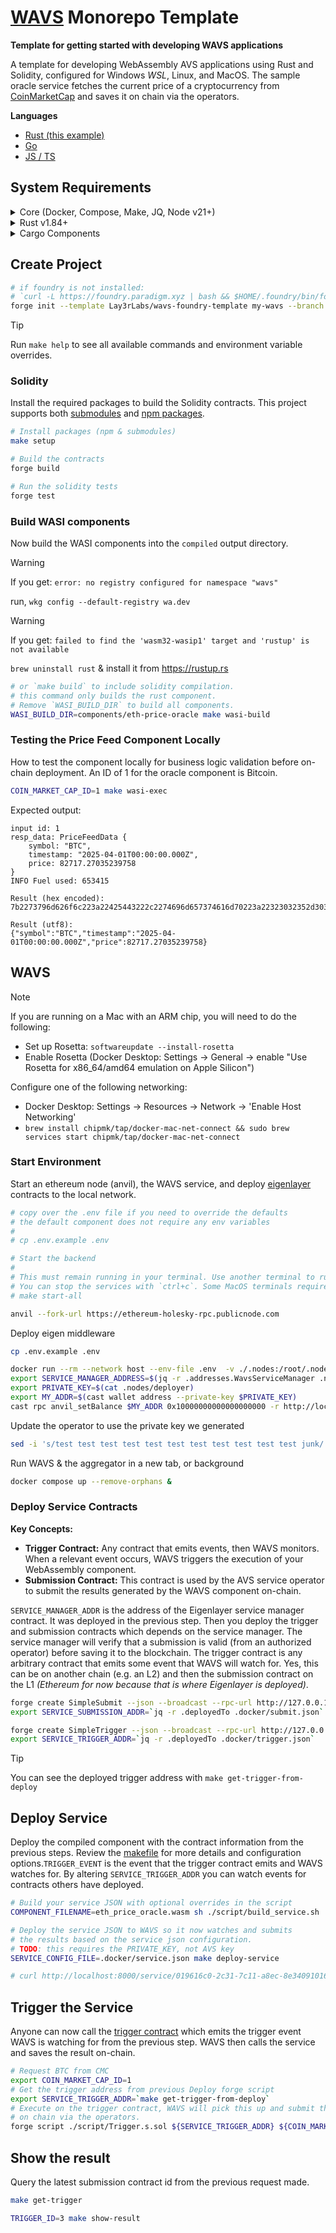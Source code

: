 # [WAVS](https://docs.wavs.xyz) Monorepo Template

**Template for getting started with developing WAVS applications**

A template for developing WebAssembly AVS applications using Rust and Solidity, configured for Windows *WSL*, Linux, and MacOS. The sample oracle service fetches the current price of a cryptocurrency from [CoinMarketCap](https://coinmarketcap.com) and saves it on chain via the operators.

**Languages**
 * [Rust (this example)](./components/eth-price-oracle/)
 * [Go](./components/golang-eth-price-oracle/README.md)
 * [JS / TS](./components/js-eth-price-oracle/README.md)

## System Requirements

<details>
<summary>Core (Docker, Compose, Make, JQ, Node v21+)</summary>

### Docker
- **MacOS**: `brew install --cask docker`
- **Linux**: `sudo apt -y install docker.io`
- **Windows WSL**: [docker desktop wsl](https://docs.docker.com/desktop/wsl/#turn-on-docker-desktop-wsl-2) & `sudo chmod 666 /var/run/docker.sock`
- [Docker Documentation](https://docs.docker.com/get-started/get-docker/)

### Docker Compose
- **MacOS**: Already installed with Docker installer
- **Linux + Windows WSL**: `sudo apt-get install docker-compose-v2`
- [Compose Documentation](https://docs.docker.com/compose/)

### Make
- **MacOS**: `brew install make`
- **Linux + Windows WSL**: `sudo apt -y install make`
- [Make Documentation](https://www.gnu.org/software/make/manual/make.html)

### JQ
- **MacOS**: `brew install jq`
- **Linux + Windows WSL**: `sudo apt -y install jq`
- [JQ Documentation](https://jqlang.org/download/)

### Node.js
- **Required Version**: v21+
- [Installation via NVM](https://github.com/nvm-sh/nvm?tab=readme-ov-file#installing-and-updating)
</details>

<details>

<summary>Rust v1.84+</summary>

### Rust Installation

```bash docci-ignore
curl --proto '=https' --tlsv1.2 -sSf https://sh.rustup.rs | sh

rustup toolchain install stable
rustup target add wasm32-wasip2
```

### Upgrade Rust

```bash docci-ignore
# Remove old targets if present
rustup target remove wasm32-wasi || true
rustup target remove wasm32-wasip1 || true

# Update and add required target
rustup update stable
rustup target add wasm32-wasip2
```

</details>

<details>
<summary>Cargo Components</summary>

### Install Cargo Components

```bash docci-ignore
# Install required cargo components
# https://github.com/bytecodealliance/cargo-component#installation
cargo install cargo-binstall
cargo binstall cargo-component warg-cli wkg --locked --no-confirm --force

# Configure default registry
# Found at: $HOME/.config/wasm-pkg/config.toml
wkg config --default-registry wa.dev
```

</details>

## Create Project

```bash docci-ignore
# if foundry is not installed:
# `curl -L https://foundry.paradigm.xyz | bash && $HOME/.foundry/bin/foundryup`
forge init --template Lay3rLabs/wavs-foundry-template my-wavs --branch main
```

> [!TIP]
> Run `make help` to see all available commands and environment variable overrides.

### Solidity

Install the required packages to build the Solidity contracts. This project supports both [submodules](./.gitmodules) and [npm packages](./package.json).

```bash
# Install packages (npm & submodules)
make setup

# Build the contracts
forge build

# Run the solidity tests
forge test
```

### Build WASI components

Now build the WASI components into the `compiled` output directory.

> [!WARNING]
> If you get: `error: no registry configured for namespace "wavs"`
>
> run, `wkg config --default-registry wa.dev`

> [!WARNING]
> If you get: `failed to find the 'wasm32-wasip1' target and 'rustup' is not available`
>
> `brew uninstall rust` & install it from <https://rustup.rs>

```bash
# or `make build` to include solidity compilation.
# this command only builds the rust component.
# Remove `WASI_BUILD_DIR` to build all components.
WASI_BUILD_DIR=components/eth-price-oracle make wasi-build
```

### Testing the Price Feed Component Locally

How to test the component locally for business logic validation before on-chain deployment. An ID of 1 for the oracle component is Bitcoin.

```bash
COIN_MARKET_CAP_ID=1 make wasi-exec
```

Expected output:

```shell docci-ignore
input id: 1
resp_data: PriceFeedData {
    symbol: "BTC",
    timestamp: "2025-04-01T00:00:00.000Z",
    price: 82717.27035239758
}
INFO Fuel used: 653415

Result (hex encoded):
7b2273796d626f6c223a22425443222c2274696d657374616d70223a22323032352d30342d30315430303a34...

Result (utf8):
{"symbol":"BTC","timestamp":"2025-04-01T00:00:00.000Z","price":82717.27035239758}
```

## WAVS

> [!NOTE]
> If you are running on a Mac with an ARM chip, you will need to do the following:
> - Set up Rosetta: `softwareupdate --install-rosetta`
> - Enable Rosetta (Docker Desktop: Settings -> General -> enable "Use Rosetta for x86_64/amd64 emulation on Apple Silicon")
>
> Configure one of the following networking:
> - Docker Desktop: Settings -> Resources -> Network -> 'Enable Host Networking'
> - `brew install chipmk/tap/docker-mac-net-connect && sudo brew services start chipmk/tap/docker-mac-net-connect`

### Start Environment

Start an ethereum node (anvil), the WAVS service, and deploy [eigenlayer](https://www.eigenlayer.xyz/) contracts to the local network.

```bash docci-background docci-delay-after=5
# copy over the .env file if you need to override the defaults
# the default component does not require any env variables
#
# cp .env.example .env

# Start the backend
#
# This must remain running in your terminal. Use another terminal to run other commands.
# You can stop the services with `ctrl+c`. Some MacOS terminals require pressing it twice.
# make start-all

anvil --fork-url https://ethereum-holesky-rpc.publicnode.com
```

Deploy eigen middleware

```bash
cp .env.example .env

docker run --rm --network host --env-file .env  -v ./.nodes:/root/.nodes wavs-middleware:local
export SERVICE_MANAGER_ADDRESS=$(jq -r .addresses.WavsServiceManager .nodes/avs_deploy.json)
export PRIVATE_KEY=$(cat .nodes/deployer)
export MY_ADDR=$(cast wallet address --private-key $PRIVATE_KEY)
cast rpc anvil_setBalance $MY_ADDR 0x10000000000000000000 -r http://localhost:8545 > /dev/null
```

Update the operator to use the private key we generated

```bash
sed -i 's/test test test test test test test test test test test junk/'$PRIVATE_KEY'/' .env
```

Run WAVS & the aggregator in a new tab, or background

```bash docci-background docci-delay-after=5
docker compose up --remove-orphans &
```

### Deploy Service Contracts

**Key Concepts:**

*   **Trigger Contract:** Any contract that emits events, then WAVS monitors. When a relevant event occurs, WAVS triggers the execution of your WebAssembly component.
*   **Submission Contract:** This contract is used by the AVS service operator to submit the results generated by the WAVS component on-chain.

`SERVICE_MANAGER_ADDR` is the address of the Eigenlayer service manager contract. It was deployed in the previous step. Then you deploy the trigger and submission contracts which depends on the service manager. The service manager will verify that a submission is valid (from an authorized operator) before saving it to the blockchain. The trigger contract is any arbitrary contract that emits some event that WAVS will watch for. Yes, this can be on another chain (e.g. an L2) and then the submission contract on the L1 *(Ethereum for now because that is where Eigenlayer is deployed)*.

```bash
forge create SimpleSubmit --json --broadcast --rpc-url http://127.0.0.1:8545 --private-key "${PRIVATE_KEY}" --constructor-args "${SERVICE_MANAGER_ADDRESS}" > .docker/submit.json
export SERVICE_SUBMISSION_ADDR=`jq -r .deployedTo .docker/submit.json`

forge create SimpleTrigger --json --broadcast --rpc-url http://127.0.0.1:8545 --private-key "${PRIVATE_KEY}" > .docker/trigger.json
export SERVICE_TRIGGER_ADDR=`jq -r .deployedTo .docker/trigger.json`
```

> [!TIP]
> You can see the deployed trigger address with `make get-trigger-from-deploy`

## Deploy Service

Deploy the compiled component with the contract information from the previous steps. Review the [makefile](./Makefile) for more details and configuration options.`TRIGGER_EVENT` is the event that the trigger contract emits and WAVS watches for. By altering `SERVICE_TRIGGER_ADDR` you can watch events for contracts others have deployed.

```bash docci-delay-per-cmd=1
# Build your service JSON with optional overrides in the script
COMPONENT_FILENAME=eth_price_oracle.wasm sh ./script/build_service.sh

# Deploy the service JSON to WAVS so it now watches and submits
# the results based on the service json configuration.
# TODO: this requires the PRIVATE_KEY, not AVS key
SERVICE_CONFIG_FILE=.docker/service.json make deploy-service

# curl http://localhost:8000/service/019616c0-2c31-7c11-a8ec-8e3409101628
```

## Trigger the Service

Anyone can now call the [trigger contract](./src/contracts/WavsTrigger.sol) which emits the trigger event WAVS is watching for from the previous step. WAVS then calls the service and saves the result on-chain.

```bash
# Request BTC from CMC
export COIN_MARKET_CAP_ID=1
# Get the trigger address from previous Deploy forge script
export SERVICE_TRIGGER_ADDR=`make get-trigger-from-deploy`
# Execute on the trigger contract, WAVS will pick this up and submit the result
# on chain via the operators.
forge script ./script/Trigger.s.sol ${SERVICE_TRIGGER_ADDR} ${COIN_MARKET_CAP_ID} --sig 'run(string,string)' --rpc-url http://localhost:8545 --broadcast -v 4
```

## Show the result

Query the latest submission contract id from the previous request made.

```bash docci-delay-per-cmd=2 docci-output-contains="1"
make get-trigger
```

```bash docci-delay-per-cmd=2 docci-output-contains="BTC"
TRIGGER_ID=3 make show-result
```
